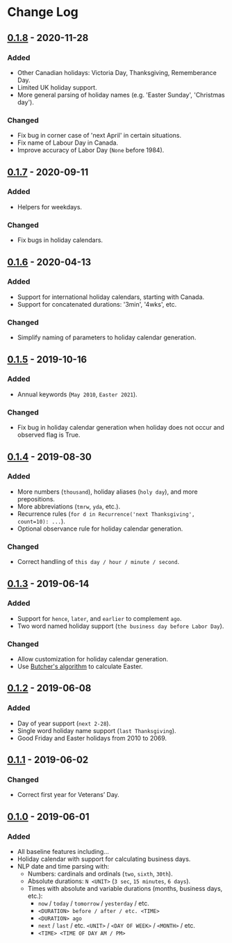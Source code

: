# Change Log

## [0.1.8] - 2020-11-28
### Added
- Other Canadian holidays: Victoria Day, Thanksgiving, Rememberance Day.
- Limited UK holiday support.
- More general parsing of holiday names (e.g. 'Easter Sunday', 'Christmas day').
### Changed
- Fix bug in corner case of 'next April' in certain situations.
- Fix name of Labour Day in Canada.
- Improve accuracy of Labor Day (`None` before 1984).

## [0.1.7] - 2020-09-11
### Added
- Helpers for weekdays.
### Changed
- Fix bugs in holiday calendars.

## [0.1.6] - 2020-04-13
### Added
- Support for international holiday calendars, starting with Canada.
- Support for concatenated durations: '3min', '4wks', etc.
### Changed
- Simplify naming of parameters to holiday calendar generation.

## [0.1.5] - 2019-10-16
### Added
- Annual keywords (`May 2010`, `Easter 2021`).
### Changed
- Fix bug in holiday calendar generation when holiday does not occur and observed flag is True.

## [0.1.4] - 2019-08-30
### Added
- More numbers (`thousand`), holiday aliases (`holy day`), and more prepositions.
- More abbreviations (`tmrw`, `yda`, etc.).
- Recurrence rules (`for d in Recurrence('next Thanksgiving', count=10): ...`).
- Optional observance rule for holiday calendar generation.
### Changed
- Correct handling of `this day / hour / minute / second`.

## [0.1.3] - 2019-06-14
### Added
- Support for `hence`, `later`, and `earlier` to complement `ago`.
- Two word named holiday support (`the business day before Labor Day`).
### Changed
- Allow customization for holiday calendar generation.
- Use [Butcher's algorithm](https://en.wikipedia.org/wiki/Computus) to calculate Easter.

## [0.1.2] - 2019-06-08
### Added
- Day of year support (`next 2-28`).
- Single word holiday name support (`last Thanksgiving`).
- Good Friday and Easter holidays from 2010 to 2069.

## [0.1.1] - 2019-06-02
### Changed
- Correct first year for Veterans’ Day.

## [0.1.0] - 2019-06-01
### Added
- All baseline features including...
- Holiday calendar with support for calculating business days.
- NLP date and time parsing with:
	- Numbers: cardinals and ordinals (`two`, `sixth`, `30th`).
	- Absolute durations: `N <UNIT>` (`3 sec`, `15 minutes`, `6 days`).
	- Times with absolute and variable durations (months, business days, etc.):
		- `now` / `today` / `tomorrow` / `yesterday` / etc.
		- `<DURATION> before / after / etc. <TIME>`
		- `<DURATION> ago`
		- `next` / `last` / etc. `<UNIT>` / `<DAY OF WEEK>` / `<MONTH>` / etc.
		- `<TIME> <TIME OF DAY AM / PM>`

[0.1.8]: https://github.com/AgalmicVentures/HumanTime/compare/0.1.7...0.1.8
[0.1.7]: https://github.com/AgalmicVentures/HumanTime/compare/0.1.6...0.1.7
[0.1.6]: https://github.com/AgalmicVentures/HumanTime/compare/0.1.5...0.1.6
[0.1.5]: https://github.com/AgalmicVentures/HumanTime/compare/0.1.4...0.1.5
[0.1.4]: https://github.com/AgalmicVentures/HumanTime/compare/0.1.3...0.1.4
[0.1.3]: https://github.com/AgalmicVentures/HumanTime/compare/0.1.2...0.1.3
[0.1.2]: https://github.com/AgalmicVentures/HumanTime/compare/0.1.0...0.1.2
[0.1.1]: https://github.com/AgalmicVentures/HumanTime/compare/0.1.0...0.1.1
[0.1.0]: https://github.com/AgalmicVentures/HumanTime/releases/tag/0.1.0
